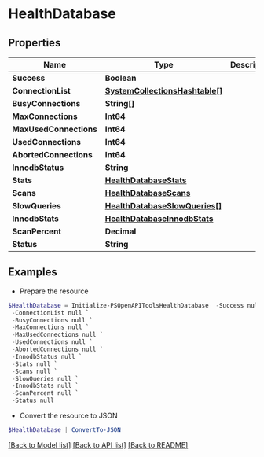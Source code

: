 # HealthDatabase
## Properties

Name | Type | Description | Notes
------------ | ------------- | ------------- | -------------
**Success** | **Boolean** |  | [optional] 
**ConnectionList** | [**SystemCollectionsHashtable[]**](SystemCollectionsHashtable.md) |  | [optional] 
**BusyConnections** | **String[]** |  | [optional] 
**MaxConnections** | **Int64** |  | [optional] 
**MaxUsedConnections** | **Int64** |  | [optional] 
**UsedConnections** | **Int64** |  | [optional] 
**AbortedConnections** | **Int64** |  | [optional] 
**InnodbStatus** | **String** |  | [optional] 
**Stats** | [**HealthDatabaseStats**](HealthDatabaseStats.md) |  | [optional] 
**Scans** | [**HealthDatabaseScans**](HealthDatabaseScans.md) |  | [optional] 
**SlowQueries** | [**HealthDatabaseSlowQueries[]**](HealthDatabaseSlowQueries.md) |  | [optional] 
**InnodbStats** | [**HealthDatabaseInnodbStats**](HealthDatabaseInnodbStats.md) |  | [optional] 
**ScanPercent** | **Decimal** |  | [optional] 
**Status** | **String** |  | [optional] 

## Examples

- Prepare the resource
```powershell
$HealthDatabase = Initialize-PSOpenAPIToolsHealthDatabase  -Success null `
 -ConnectionList null `
 -BusyConnections null `
 -MaxConnections null `
 -MaxUsedConnections null `
 -UsedConnections null `
 -AbortedConnections null `
 -InnodbStatus null `
 -Stats null `
 -Scans null `
 -SlowQueries null `
 -InnodbStats null `
 -ScanPercent null `
 -Status null
```

- Convert the resource to JSON
```powershell
$HealthDatabase | ConvertTo-JSON
```

[[Back to Model list]](../README.md#documentation-for-models) [[Back to API list]](../README.md#documentation-for-api-endpoints) [[Back to README]](../README.md)

